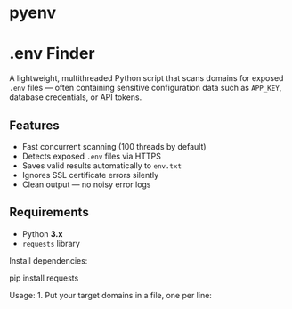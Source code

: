 # pyenv
# .env Finder

A lightweight, multithreaded Python script that scans domains for exposed `.env` files — often containing sensitive configuration data such as `APP_KEY`, database credentials, or API tokens.

## Features
- Fast concurrent scanning (100 threads by default)  
- Detects exposed `.env` files via HTTPS  
- Saves valid results automatically to `env.txt`  
- Ignores SSL certificate errors silently  
- Clean output — no noisy error logs  

## Requirements
- Python **3.x**
- `requests` library

Install dependencies:

pip install requests

Usage: 
	1.	Put your target domains in a file, one per line:
